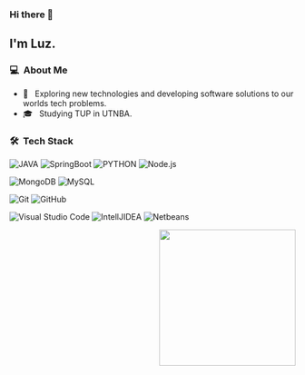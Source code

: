 ### Hi there 👋

<h2>I'm Luz.</h2>

<h3> 💻 &nbsp;About Me </h3>

- 🤔 &nbsp; Exploring new technologies and developing software solutions to our worlds tech problems.
- 🎓 &nbsp; Studying TUP in UTNBA.


<h3> 🛠 &nbsp;Tech Stack</h3>

  ![JAVA](https://img.icons8.com/?size=100&id=lTKW3iI3wIT0&format=png&color=000000)
  ![SpringBoot](https://img.icons8.com/?size=100&id=90519&format=png&color=000000)
  ![PYTHON](https://img.icons8.com/?size=100&id=hGdCwhSHUe6L&format=png&color=000000)
  ![Node.js](https://img.shields.io/badge/-Node.js-333333?style=flat&logo=node.js)
  
  ![MongoDB](https://img.icons8.com/?size=100&id=tBBf3P8HL0vR&format=png&color=000000)
  ![MySQL](https://img.icons8.com/?size=100&id=9nLaR5KFGjN0&format=png&color=000000)

  ![Git](https://img.icons8.com/?size=100&id=20906&format=png&color=000000)
  ![GitHub](https://img.icons8.com/?size=100&id=12599&format=png&color=000000)

  ![Visual Studio Code](https://img.icons8.com/?size=100&id=9OGIyU8hrxW5&format=png&color=000000)
  ![IntellJIDEA](https://img.icons8.com/?size=100&id=61466&format=png&color=000000)
  ![Netbeans](https://img.icons8.com/?size=100&id=16btInyZvrVp&format=png&color=000000)

<img align= "right" width= "240" src= "https://pa1.narvii.com/6580/8098c6e9207376889eeb0532d9f5a0723c4d73f5_hq.gif"/>


